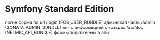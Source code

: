 Symfony Standard Edition
========================

логин форма по url /login (FOS_USER_BUNDLE)
админская часть /admin (SONATA_ADMIN_BUNDLE)
апи с информацией о товарах /api/doc (NELMIO_API_BUNDLE)
формы подключены в апи